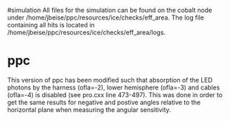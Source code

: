 #simulation
All files for the simulation can be found on the cobalt node under /home/jbeise/ppc/resources/ice/checks/eff_area.
The log file containing all hits is located in /home/jbeise/ppc/resources/ice/checks/eff_area/logs.

# ppc
This version of ppc has been modified such that absorption of the LED photons by the harness (ofla=-2), lower hemisphere (ofla=-3) and cables (ofla=-4) is disabled (see pro.cxx line 473-497). This was done in 
order to get the same results for negative and postive angles relative to the horizontal plane when measuring the angular sensitivity.
